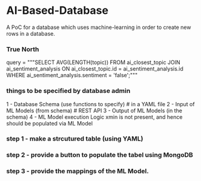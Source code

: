 # AI-Based-Database
A PoC for a database which uses machine-learning in order to create new rows in a database. 

### True North
query = """SELECT AVG(LENGTH(topic))
        FROM ai_closest_topic
        JOIN ai_sentiment_analysis ON ai_closest_topic.id = ai_sentiment_analysis.id
        WHERE ai_sentiment_analysis.sentiment = 'false';"""

### things to be specified by database admin
1 - Database Schema (use functions to specify) # in a YAML file
2 - Input of ML Models (from schema) # REST API
3 - Output of ML Models (in the schema)
4 - ML Model execution Logic
xmin is not present, and hence should be populated via ML Model

### step 1 - make a strcutured table (using YAML)
### step 2 - provide a button to populate the tabel using MongoDB
### step 3 - provide the mappings of the ML Model.

